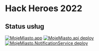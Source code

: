 # Hack Heroes 2022
## Status usług
[![MojeMiasto.app](https://github.com/MojeMiasto/MojeMiasto.app/actions/workflows/node.js.yml/badge.svg)](https://github.com/MojeMiasto/MojeMiasto.app/actions/workflows/node.js.yml)
[![MojeMiasto.api deploy](https://github.com/MojeMiasto/MojeMiasto.api/actions/workflows/main_mojemiasto-api.yml/badge.svg)](https://github.com/MojeMiasto/MojeMiasto.api/actions/workflows/main_mojemiasto-api.yml)
[![MojeMiasto.NotificationService deploy](https://github.com/MojeMiasto/MojeMiasto.NotificationService/actions/workflows/main_moje-miasto-notification-service.yml/badge.svg)](https://github.com/MojeMiasto/MojeMiasto.NotificationService/actions/workflows/main_moje-miasto-notification-service.yml)
